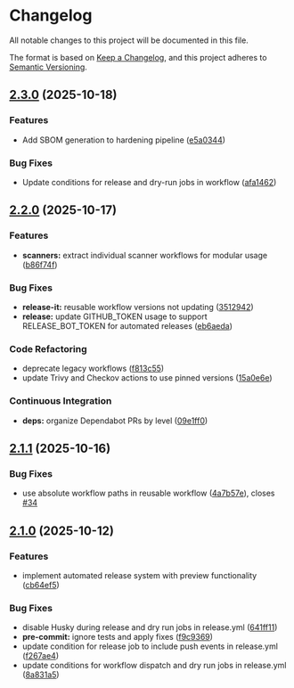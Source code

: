 # Changelog

All notable changes to this project will be documented in this file.

The format is based on [Keep a Changelog](https://keepachangelog.com/en/1.0.0/),
and this project adheres to [Semantic Versioning](https://semver.org/spec/v2.0.0.html).



## [2.3.0](https://github.com/huntridge-labs/hardening-workflows/compare/2.2.0...2.3.0) (2025-10-18)

### Features

* Add SBOM generation to hardening pipeline ([e5a0344](https://github.com/huntridge-labs/hardening-workflows/commit/e5a03444c3b76dbf797f131d0ef0dc0bc34f54cd))

### Bug Fixes

* Update conditions for release and dry-run jobs in workflow ([afa1462](https://github.com/huntridge-labs/hardening-workflows/commit/afa1462e7b71a0b6435fddfbc0d76c6604e22186))

## [2.2.0](https://github.com/huntridge-labs/hardening-workflows/compare/2.1.1...2.2.0) (2025-10-17)

### Features

* **scanners:** extract individual scanner workflows for modular usage ([b86f74f](https://github.com/huntridge-labs/hardening-workflows/commit/b86f74fca6006814a52d8703c165326d6d0509fa))

### Bug Fixes

* **release-it:** reusable workflow versions not updating ([3512942](https://github.com/huntridge-labs/hardening-workflows/commit/351294269239c7f8844c3fdf8a2df1e0f63a8be0))
* **release:** update GITHUB_TOKEN usage to support RELEASE_BOT_TOKEN for automated releases ([eb6aeda](https://github.com/huntridge-labs/hardening-workflows/commit/eb6aeda2427e20e44e6e2bc78661fe0c7e6568b8))

### Code Refactoring

* deprecate legacy workflows ([f813c55](https://github.com/huntridge-labs/hardening-workflows/commit/f813c5506cfefbc2278f7a37a41b647a7b08be79))
* update Trivy and Checkov actions to use pinned versions ([15a0e6e](https://github.com/huntridge-labs/hardening-workflows/commit/15a0e6efbf9cc180f2c3f213f42a92204e880617))

### Continuous Integration

* **deps:** organize Dependabot PRs by level ([09e1ff0](https://github.com/huntridge-labs/hardening-workflows/commit/09e1ff0d9764d769198bed0fd3820490dc0ab37e))

## [2.1.1](https://github.com/huntridge-labs/hardening-workflows/compare/2.1.0...2.1.1) (2025-10-16)

### Bug Fixes

* use absolute workflow paths in reusable workflow ([4a7b57e](https://github.com/huntridge-labs/hardening-workflows/commit/4a7b57eb48a6b431c1f4b4b40a901bf47a072dd9)), closes [#34](https://github.com/huntridge-labs/hardening-workflows/issues/34)

## [2.1.0](https://github.com/huntridge-labs/hardening-workflows/compare/2.0.0...2.1.0) (2025-10-12)

### Features

* implement automated release system with preview functionality ([cb64ef5](https://github.com/huntridge-labs/hardening-workflows/commit/cb64ef57a9ae9686c99eac4c1a059a3e7032ff30))

### Bug Fixes

* disable Husky during release and dry run jobs in release.yml ([641ff11](https://github.com/huntridge-labs/hardening-workflows/commit/641ff119e5288ff3196afb19092a56263e906376))
* **pre-commit:** ignore tests and apply fixes ([f9c9369](https://github.com/huntridge-labs/hardening-workflows/commit/f9c9369cad6db460549d9e2e2dd2f02e8cbe4db3))
* update condition for release job to include push events in release.yml ([f267ae4](https://github.com/huntridge-labs/hardening-workflows/commit/f267ae49fffc017439524f728199760bab2c8fa2))
* update conditions for workflow dispatch and dry run jobs in release.yml ([8a831a5](https://github.com/huntridge-labs/hardening-workflows/commit/8a831a5da8df73def731185c10d7d0fdfb04bd90))
